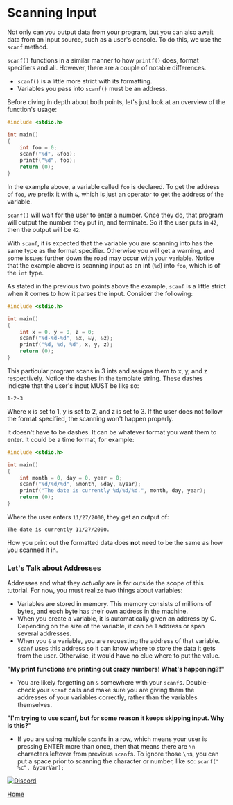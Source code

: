 # Scanning Input

Not only can you output data from your program, but you can also await data from an input source, such as a user's console. To do this, we use the ``scanf`` method.

``scanf()`` functions in a similar manner to how ``printf()`` does, format specifiers and all. However, there are a couple of notable differences.

- ``scanf()`` is a little more strict with its formatting.
- Variables you pass into ``scanf()`` must be an address.

Before diving in depth about both points, let's just look at an overview of the function's usage:
```c
#include <stdio.h>

int main()
{
    int foo = 0;
    scanf("%d", &foo);
    printf("%d", foo);
    return (0);
}

```
In the example above, a variable called ``foo`` is declared. To get the address of ``foo``, we prefix it with ``&``, which is just an operator to get the address of the variable.

``scanf()`` will wait for the user to enter a number. Once they do, that program will output the number they put in, and terminate. So if the user puts in ``42``, then the output will be ``42``.

With ``scanf``, it is expected that the variable you are scanning into has the same type as the format specifier. Otherwise you will get a warning, and some issues further down the road may occur with your variable. Notice that the example above is scanning input as an int (``%d``) into ``foo``, which is of the ``int`` type.

As stated in the previous two points above the example, ``scanf`` is a little strict when it comes to how it parses the input. Consider the following:
```c
#include <stdio.h>

int main()
{
    int x = 0, y = 0, z = 0;
    scanf("%d-%d-%d", &x, &y, &z);
    printf("%d, %d, %d", x, y, z);
    return (0);
}
```
This particular program scans in 3 ints and assigns them to x, y, and z respectively. Notice the dashes in the template string. These dashes indicate that the user's input MUST be like so:
```
1-2-3
```
Where x is set to 1, y is set to 2, and z is set to 3. If the user does not follow the format specified, the scanning won't happen properly.

It doesn't have to be dashes. It can be whatever format you want them to enter. It could be a time format, for example:
```c
#include <stdio.h>

int main()
{
    int month = 0, day = 0, year = 0;
    scanf("%d/%d/%d", &month, &day, &year);
    printf("The date is currently %d/%d/%d.", month, day, year);
    return (0);
}
```
Where the user enters ``11/27/2000``, they get an output of:
```
The date is currently 11/27/2000.
```
How you print out the formatted data does **not** need to be the same as how you scanned it in.

### Let's Talk about Addresses
Addresses and what they *actually* are is far outside the scope of this tutorial. For now, you must realize two things about variables:
- Variables are stored in memory. This memory consists of millions of bytes, and each byte has their own address in the machine.
- When you create a variable, it is automatically given an address by C. Depending on the size of the variable, it can be 1 address or span several addresses.
- When you ``&`` a variable, you are requesting the address of that variable. ``scanf`` uses this address so it can know where to store the data it gets from the user. Otherwise, it would have no clue where to put the value.

**"My print functions are printing out crazy numbers! What's happening?!"**
- You are likely forgetting an ``&`` somewhere with your ``scanf``s. Double-check your ``scanf`` calls and make sure you are giving them the addresses of your variables correctly, rather than the variables themselves.

**"I'm trying to use scanf, but for some reason it keeps skipping input. Why is this?"**
- If you are using multiple ``scanf``s in a row, which means your user is pressing ENTER more than once, then that means there are ``\n`` characters leftover from previous ``scanf``s. To ignore those ``\n``s, you can put a space prior to scanning the character or number, like so: ``scanf(" %c", &yourVar);``

[![Discord](https://img.shields.io/discord/609993365832073217?color=7289da&label=discord)](https://discord.gg/Sw3npy4)

[Home](https://bvanseg.github.io)